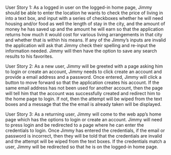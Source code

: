 User Story 1:
As a logged in user on the logged-in home page, Jimmy should be able to enter the location he wants to check the price of living in into a text box, and input with a series of checkboxes whether he will need housing and/or food as well the length of stay in the city, and the amount of money he has saved up and the amount he will earn so that the application returns how much it would cost for various living arrangements in that city and whether that is within his means. If any of the Jimmy’s inputs are invalid the application will ask that Jimmy check their spelling and re-input the information needed. Jimmy will then have the option to save any search results to his favorites.

User Story 2:
As a new user, Jimmy will be greeted with a page asking him to login or create an account, Jimmy needs to click create an account and provide a email address and a password. Once entered, Jimmy will click a button to move forward so that the application creates his account. If the same email address has not been used for another account, then the page will tell him that the account was successfully created and redirect him to the home page to login. If not, then the attempt will be wiped from the text boxes and a message that the the email is already taken will be displayed.

User Story 3:
As a returning user, Jimmy will come to the web app’s home page which has the options to login or create an account. Jimmy will need to press login and be redirected to a page where he can enter the credentials to login. Once Jimmy has entered the credentials, if the email or password is incorrect, then they will be told that the credentials are invalid and the attempt will be wiped from the text boxes. If the credentials match a user, Jimmy will be redirected so that he is on the logged-in home page.
